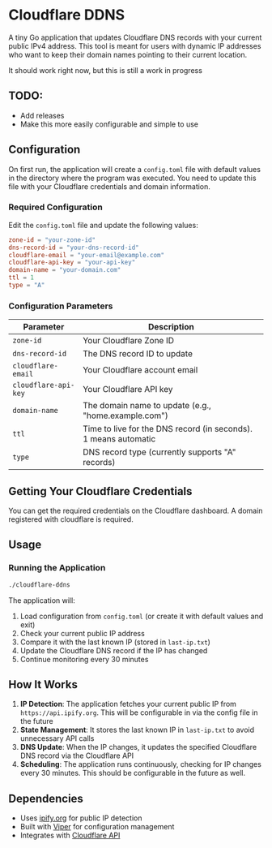 # Cloudflare DDNS

A tiny Go application that updates Cloudflare DNS records with your current public IPv4 address. This tool is meant for users with dynamic IP addresses who want to keep their domain names pointing to their current location.

It should work right now, but this is still a work in progress

## TODO:
- Add releases
- Make this more easily configurable and simple to use

## Configuration

On first run, the application will create a `config.toml` file with default values in the directory where the program was executed. You need to update this file with your Cloudflare credentials and domain information.

### Required Configuration

Edit the `config.toml` file and update the following values:

```toml
zone-id = "your-zone-id"
dns-record-id = "your-dns-record-id"
cloudflare-email = "your-email@example.com"
cloudflare-api-key = "your-api-key"
domain-name = "your-domain.com"
ttl = 1
type = "A"
```

### Configuration Parameters

| Parameter            | Description                                                     |
| -------------------- | --------------------------------------------------------------- |
| `zone-id`            | Your Cloudflare Zone ID                                         |
| `dns-record-id`      | The DNS record ID to update                                     |
| `cloudflare-email`   | Your Cloudflare account email                                   |
| `cloudflare-api-key` | Your Cloudflare API key                                         |
| `domain-name`        | The domain name to update (e.g., "home.example.com")            |
| `ttl`                | Time to live for the DNS record (in seconds). 1 means automatic |
| `type`               | DNS record type (currently supports "A" records)                |

## Getting Your Cloudflare Credentials

You can get the required credentials on the Cloudflare dashboard. A domain registered with cloudflare is required.

## Usage

### Running the Application

```bash
./cloudflare-ddns
```

The application will:

1. Load configuration from `config.toml` (or create it with default values and exit)
2. Check your current public IP address
3. Compare it with the last known IP (stored in `last-ip.txt`)
4. Update the Cloudflare DNS record if the IP has changed
5. Continue monitoring every 30 minutes

## How It Works

1. **IP Detection**: The application fetches your current public IP from `https://api.ipify.org`. This will be configurable in via the config file in the future
2. **State Management**: It stores the last known IP in `last-ip.txt` to avoid unnecessary API calls
3. **DNS Update**: When the IP changes, it updates the specified Cloudflare DNS record via the Cloudflare API
4. **Scheduling**: The application runs continuously, checking for IP changes every 30 minutes. This should be configurable in the future as well.

## Dependencies

- Uses [ipify.org](https://ipify.org) for public IP detection
- Built with [Viper](https://github.com/spf13/viper) for configuration management
- Integrates with [Cloudflare API](https://developers.cloudflare.com/api/)

